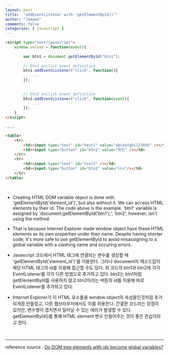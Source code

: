 ```yaml
---
layout: post
title:  "addEventListener with ‘getElementById()’"
author: "Jaewon"
comments: false
categories: [ javascript ]
---
```


```html
<script type="text/javascript">
	window.onload = function(event){
		
		var btn1 = document.getElementById("btn1");
		
		// btn1 onclick event definition
		btn1.addEventListener("click", function(){
            ...
		});
		
		
		// btn2 onclick event definition
		btn2.addEventListener("click", function(event){
            ...
		});
	}
</script>

....

<table>
	<tr>
		<td><input type="text" id="text1" value="abcdefghi123456" /></td>
    	<td><input type="button" id="btn1" value="확인" /></td>
	</tr>
	<tr>
    	<td><input type="text" id="text2" /></td>
		<td><input type="button" id="btn2" value="다시"/></td>
	</tr>
</table>

```

&nbsp;


- Creating HTML DOM variable object is done with 'getElementById('element_id')', but also without it. We can access HTML elements by their id. The code above is the example. 'btn1' variable is assigned by 'document.getElementById('btn1');', 'btn2', however, isn't using the method.

- That is because Internet Explorer made window object have these HTML elements as its own properties under their name. Despite having shorter code, it's more safe to use getElementById to avoid misassigning to a global variable with a clashing name and occuring errors.

- Javascript 코드에서 HTML 태그에 연결되는 변수를 생성할 때 'getElementById('element_id')'를 이용한다. 그러나 document의 메소드없이 해당 HTML 태그의 id를 이용해 접근할 수도 있다. 위 코드의 btn1과 btn2에 각각 EventListener를 각각 다른 방법으로 추가하고 있다. btn2는 btn1처럼 getElementById를 사용하지 않고 btn2이라는 버튼의 id를 이용해 바로 EventListener를 추가하고 있다.

- Internet Explorer가 이 HTML 요소들을 window object의 속성들인것처럼 추가되게끔 만들었고, 다른 웹브라우저에서도 이를 허용한다. 간결한 코드라는 장점이 있지만, 변수명이 겹치면서 일어날 수 있는 에러가 발생할 수 있다. getElementById()를 통해 HTML element 변수 만들어주는 것이 좋은 관습이라고 한다.

&nbsp;

_________________

reference source : [Do DOM tree elements with ids become global variables?](https://stackoverflow.com/questions/3434278/do-dom-tree-elements-with-ids-become-global-variables/3434388#3434388) 
